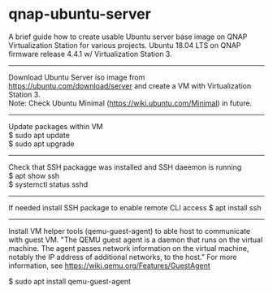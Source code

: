 # qnap-ubuntu-server
A brief guide how to create usable Ubuntu server base image on QNAP Virtualization Station for various projects.
Ubuntu 18.04 LTS on QNAP firmware release 4.4.1 w/ Virtualization Station 3.

---
Download Ubuntu Server iso image from https://ubuntu.com/download/server and create a VM with Virtualization Station 3.  
Note: Check Ubuntu Minimal (https://wiki.ubuntu.com/Minimal) in future. 

---
Update packages within VM  
$ sudo apt update  
$ sudo apt upgrade

---
Check that SSH packagge was installed and SSH daeemon is running  
$ apt show ssh  
$ systemctl status sshd

---
If needed install SSH package to enable remote CLI access 
$ apt install ssh

---
Install VM helper tools (qemu-guest-agent) to able host to communicate with guest VM.
"The QEMU guest agent is a daemon that runs on the virtual machine. The agent passes network information on the virtual machine, notably the IP address of additional networks, to the host."
For more information, see https://wiki.qemu.org/Features/GuestAgent

$ sudo apt install qemu-guest-agent
